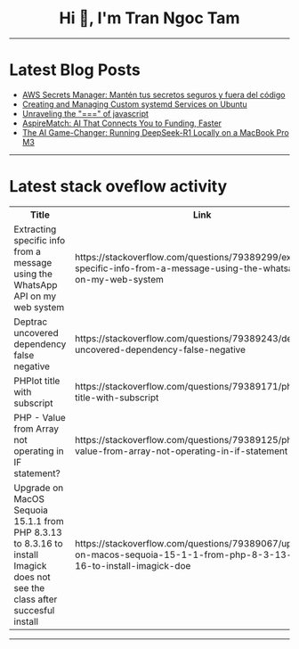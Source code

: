 <h1 align="center">Hi 👋, I'm Tran Ngoc Tam</h1>

---

# Latest Blog Posts 
<!-- BLOG-POST-LIST:START -->
- [AWS Secrets Manager: Mantén tus secretos seguros y fuera del código](https://dev.to/briansuarezsantiago/aws-secrets-manager-manten-tus-secretos-seguros-y-fuera-del-codigo-591h)
- [Creating and Managing Custom systemd Services on Ubuntu](https://dev.to/edgaras/creating-and-managing-custom-systemd-services-on-ubuntu-dkh)
- [Unraveling the &quot;===&quot; of javascript](https://dev.to/mmvergara/unraveling-the-of-javascript-2h36)
- [AspireMatch: AI That Connects You to Funding, Faster](https://dev.to/mrmemory/aspirematch-ai-that-connects-you-to-funding-faster-5hnc)
- [The AI Game-Changer: Running DeepSeek-R1 Locally on a MacBook Pro M3](https://dev.to/cloudgeek7/the-ai-game-changer-running-deepseek-r1-locally-on-a-macbook-pro-m3-4973)
<!-- BLOG-POST-LIST:END -->

---

# Latest stack oveflow activity
<table>
  <tr><th>Title</th><th>Link</th></tr>
  <!-- STACKOVERFLOW:START --><tr><td>Extracting specific info from a message using the WhatsApp API on my web system</td><td>https://stackoverflow.com/questions/79389299/extracting-specific-info-from-a-message-using-the-whatsapp-api-on-my-web-system</td></tr><tr><td>Deptrac uncovered dependency false negative</td><td>https://stackoverflow.com/questions/79389243/deptrac-uncovered-dependency-false-negative</td></tr><tr><td>PHPlot title with subscript</td><td>https://stackoverflow.com/questions/79389171/phplot-title-with-subscript</td></tr><tr><td>PHP - Value from Array not operating in IF statement?</td><td>https://stackoverflow.com/questions/79389125/php-value-from-array-not-operating-in-if-statement</td></tr><tr><td>Upgrade on MacOS Sequoia 15.1.1 from PHP 8.3.13 to 8.3.16 to install Imagick does not see the class after succesful install</td><td>https://stackoverflow.com/questions/79389067/upgrade-on-macos-sequoia-15-1-1-from-php-8-3-13-to-8-3-16-to-install-imagick-doe</td></tr><!-- STACKOVERFLOW:END -->
</table>

---


